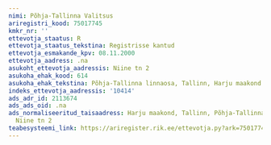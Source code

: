 ```yaml
---
nimi: Põhja-Tallinna Valitsus
ariregistri_kood: 75017745
kmkr_nr: ''
ettevotja_staatus: R
ettevotja_staatus_tekstina: Registrisse kantud
ettevotja_esmakande_kpv: 08.11.2000
ettevotja_aadress: .na
asukoht_ettevotja_aadressis: Niine tn 2
asukoha_ehak_kood: 614
asukoha_ehak_tekstina: Põhja-Tallinna linnaosa, Tallinn, Harju maakond
indeks_ettevotja_aadressis: '10414'
ads_adr_id: 2113674
ads_ads_oid: .na
ads_normaliseeritud_taisaadress: Harju maakond, Tallinn, Põhja-Tallinna linnaosa,
  Niine tn 2
teabesysteemi_link: https://ariregister.rik.ee/ettevotja.py?ark=75017745&ref=rekvisiidid
---
```

